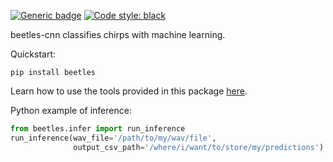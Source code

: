 [![Generic badge](https://img.shields.io/badge/Contributions-Welcome-brightgreen.svg)](CONTRIBUTING.md)
<a href="https://github.com/psf/black"><img alt="Code style: black" src="https://img.shields.io/badge/code%20style-black-000000.svg"></a>

beetles-cnn classifies chirps with machine learning. 

Quickstart:
```
pip install beetles
```
Learn how to use the tools provided in this package [here](https://github.com/TravisWheelerLab/beetles-cnn/wiki).

Python example of inference:
```python
from beetles.infer import run_inference
run_inference(wav_file='/path/to/my/wav/file',
              output_csv_path='/where/i/want/to/store/my/predictions')
```
